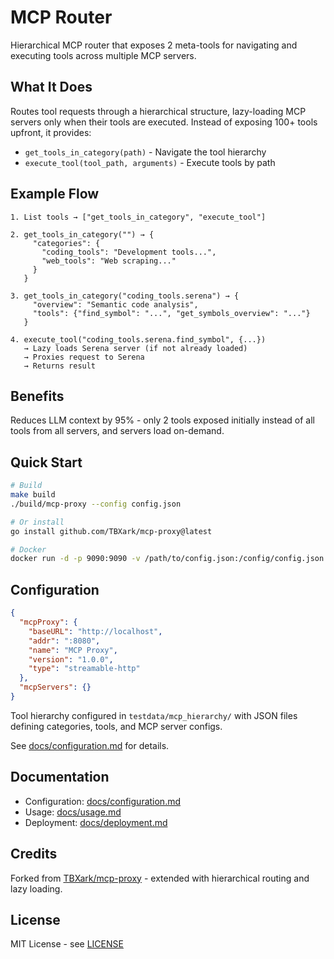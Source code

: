 # MCP Router

Hierarchical MCP router that exposes 2 meta-tools for navigating and executing tools across multiple MCP servers.

## What It Does

Routes tool requests through a hierarchical structure, lazy-loading MCP servers only when their tools are executed. Instead of exposing 100+ tools upfront, it provides:
- `get_tools_in_category(path)` - Navigate the tool hierarchy
- `execute_tool(tool_path, arguments)` - Execute tools by path

## Example Flow

```
1. List tools → ["get_tools_in_category", "execute_tool"]

2. get_tools_in_category("") → {
     "categories": {
       "coding_tools": "Development tools...",
       "web_tools": "Web scraping..."
     }
   }

3. get_tools_in_category("coding_tools.serena") → {
     "overview": "Semantic code analysis",
     "tools": {"find_symbol": "...", "get_symbols_overview": "..."}
   }

4. execute_tool("coding_tools.serena.find_symbol", {...})
   → Lazy loads Serena server (if not already loaded)
   → Proxies request to Serena
   → Returns result
```

## Benefits

Reduces LLM context by 95% - only 2 tools exposed initially instead of all tools from all servers, and servers load on-demand.

## Quick Start

```bash
# Build
make build
./build/mcp-proxy --config config.json

# Or install
go install github.com/TBXark/mcp-proxy@latest

# Docker
docker run -d -p 9090:9090 -v /path/to/config.json:/config/config.json ghcr.io/tbxark/mcp-proxy:latest
```

## Configuration

```json
{
  "mcpProxy": {
    "baseURL": "http://localhost",
    "addr": ":8080",
    "name": "MCP Proxy",
    "version": "1.0.0",
    "type": "streamable-http"
  },
  "mcpServers": {}
}
```

Tool hierarchy configured in `testdata/mcp_hierarchy/` with JSON files defining categories, tools, and MCP server configs.

See [docs/configuration.md](docs/CONFIGURATION.md) for details.

## Documentation

- Configuration: [docs/configuration.md](docs/CONFIGURATION.md)
- Usage: [docs/usage.md](docs/USAGE.md)
- Deployment: [docs/deployment.md](docs/DEPLOYMENT.md)

## Credits

Forked from [TBXark/mcp-proxy](https://github.com/TBXark/mcp-proxy) - extended with hierarchical routing and lazy loading.

## License

MIT License - see [LICENSE](LICENSE)
